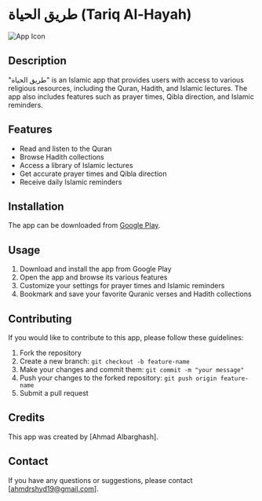 # طريق الحياة (Tariq Al-Hayah)

![App Icon](./app-icon.png)

## Description

"طريق الحياة" is an Islamic app that provides users with access to various religious resources, including the Quran, Hadith, and Islamic lectures. The app also includes features such as prayer times, Qibla direction, and Islamic reminders.

## Features

- Read and listen to the Quran
- Browse Hadith collections
- Access a library of Islamic lectures
- Get accurate prayer times and Qibla direction
- Receive daily Islamic reminders

## Installation

The app can be downloaded from [Google Play](https://play.google.com/store/apps/details?id=com.syncfast.quranarsh).

## Usage

1. Download and install the app from Google Play
2. Open the app and browse its various features
3. Customize your settings for prayer times and Islamic reminders
4. Bookmark and save your favorite Quranic verses and Hadith collections

## Contributing

If you would like to contribute to this app, please follow these guidelines:

1. Fork the repository
2. Create a new branch: `git checkout -b feature-name`
3. Make your changes and commit them: `git commit -m "your message"`
4. Push your changes to the forked repository: `git push origin feature-name`
5. Submit a pull request

## Credits

This app was created by [Ahmad Albarghash].
## Contact

If you have any questions or suggestions, please contact [ahmdrshyd19@gmail.com].

